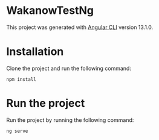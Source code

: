 # WakanowTestNg

This project was generated with [Angular CLI](https://github.com/angular/angular-cli) version 13.1.0.

# Installation

Clone the project and run the following command:

```
npm install
```

# Run the project

Run the project by running the following command:

```
ng serve
```

